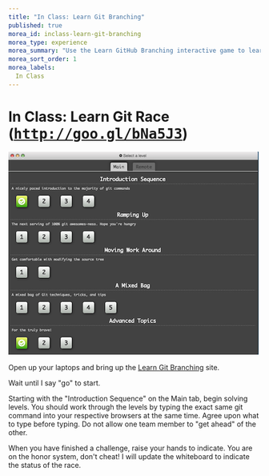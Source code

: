 ```yaml
---
title: "In Class: Learn Git Branching"
published: true
morea_id: inclass-learn-git-branching
morea_type: experience
morea_summary: "Use the Learn GitHub Branching interactive game to learn about Git"
morea_sort_order: 1
morea_labels:
  In Class
---
```


# In Class: Learn Git Race (<tt>http://goo.gl/bNa5J3</tt>)

![](lgb-levels.png)


Open up your laptops and bring up the [Learn Git Branching](http://pcottle.github.io/learnGitBranching/) site.

Wait until I say "go" to start.

Starting with the "Introduction Sequence" on the Main tab, begin solving levels.  You should work through the levels by typing the exact same git command into your respective browsers at the same time.  Agree upon what to type before typing. Do not allow one team member to "get ahead" of the other.

When you have finished a challenge, raise your hands to indicate. You are on the honor system, don't cheat! I will update the whiteboard to indicate the status of the race.
